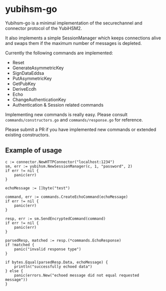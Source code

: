# yubihsm-go
Yubihsm-go is a minimal implementation of the securechannel and connector protocol of the YubiHSM2.

It also implements a simple SessionManager which keeps connections alive and swaps them if the maximum number of
messages is depleted.

Currently the following commands are implemented:

 * Reset
 * GenerateAsymmetricKey
 * SignDataEddsa
 * PutAsymmetricKey
 * GetPubKey
 * DeriveEcdh
 * Echo
 * ChangeAuthenticationKey
 * Authentication & Session related commands

Implementing new commands is really easy. Please consult `commands/constructors.go` and `commands/response.go` for reference.

Please submit a PR if you have implemented new commands or extended existing constructors.

## Example of usage

```
c := connector.NewHTTPConnector("localhost:1234")
sm, err := yubihsm.NewSessionManager(c, 1, "password", 2)
if err != nil {
	panic(err)
}

echoMessage := []byte("test")

command, err := commands.CreateEchoCommand(echoMessage)
if err != nil {
	panic(err)
}

resp, err := sm.SendEncryptedCommand(command)
if err != nil {
	panic(err)
}

parsedResp, matched := resp.(*commands.EchoResponse)
if !matched {
	panic("invalid response type")
}

if bytes.Equal(parsedResp.Data, echoMessage) {
	println("successfully echoed data")
} else {
	panic(errors.New("echoed message did not equal requested message"))
}

```
